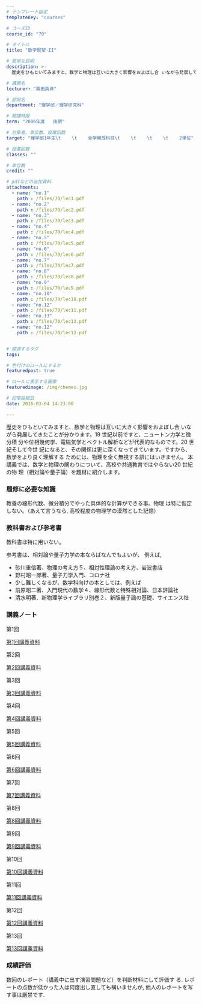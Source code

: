 ```yaml
---
# テンプレート指定
templateKey: "courses"

# コースID
course_id: "70"

# タイトル
title: "数学展望-II"

# 簡単な説明
description: >-
  歴史をひもといてみますと、数学と物理は互いに大きく影響をおよぼし合 いながら発展してきたことが分かります。19 世紀以前ですと、ニュートン力学と微分積 分や位相幾何学、電磁気学とベクトル解析などが代表...

# 講師名
lecturer: "粟田英資"

# 部局名
department: "理学部／理学研究科"

# 開講時限
term: "2006年度	後期"

# 対象者、単位数、授業回数
target: "理学部1年生\t    \t    全学開放科目\t    \t    \t    \t    2単位"

# 授業回数
classes: ""

# 単位数
credit: ""

# pdfなどの追加資料
attachments: 
  - name: "no.1" 
    path : /files/70/lec1.pdf
  - name: "no.2" 
    path : /files/70/lec2.pdf
  - name: "no.3" 
    path : /files/70/lec3.pdf
  - name: "no.4" 
    path : /files/70/lec4.pdf
  - name: "no.5" 
    path : /files/70/lec5.pdf
  - name: "no.6" 
    path : /files/70/lec6.pdf
  - name: "no.7" 
    path : /files/70/lec7.pdf
  - name: "no.8" 
    path : /files/70/lec8.pdf
  - name: "no.9" 
    path : /files/70/lec9.pdf
  - name: "no.10" 
    path : /files/70/lec10.pdf
  - name: "no.12" 
    path : /files/70/lec11.pdf
  - name: "no.13" 
    path : /files/70/lec13.pdf
  - name: "no.12" 
    path : /files/70/lec12.pdf


# 関連するタグ
tags:

# 色付けのロールにするか
featuredpost: true

# ロールに表示する画像
featuredimage: /img/chemex.jpg

# 記事投稿日
date: 2016-03-04 14:23:00

---
```

歴史をひもといてみますと、数学と物理は互いに大きく影響をおよぼし合 いながら発展してきたことが分かります。19 世紀以前ですと、ニュートン力学と微分積 分や位相幾何学、電磁気学とベクトル解析などが代表的なものです。20 世紀そして今世 紀になると、その関係は更に深くなってきています。ですから、数学をより良く理解する ためには、物理を全く無視する訳にはいきません。 本講義では、数学と物理の関わりについて、高校や共通教育ではやらない20 世紀の物 理（相対論や量子論）を題材に紹介します。


### 履修に必要な知識

教養の線形代数、微分積分でやった具体的な計算ができる事。物理 は特に仮定しない。（あえて言うなら, 高校程度の物理学の漠然とした記憶） 

### 教科書および参考書

教科書は特に用いない。

参考書は、相対論や量子力学の本ならばなんでもよいが、 例えば, 

  * 砂川重信著、物理の考え方５、相対性理論の考え方、岩波書店
  * 野村昭一郎著、量子力学入門、コロナ社 
  * 少し難しくなるが、数学科向けの本としては、例えば 
  * 前原昭二著、入門現代の数学４、線形代数と特殊相対論、日本評論社 
  * 清水明著、新物理学ライブラリ別巻２、新版量子論の基礎、サイエンス社

### 講義ノート

第1回


[第1回講義資料](/files/70/lec1.pdf) 

第2回


[第2回講義資料](/files/70/lec2.pdf) 

第3回


[第3回講義資料](/files/70/lec3.pdf) 

第4回


[第4回講義資料](/files/70/lec4.pdf) 

第5回


[第5回講義資料](/files/70/lec5.pdf) 

第6回


[第6回講義資料](/files/70/lec6.pdf) 

第7回


[第7回講義資料](/files/70/lec7.pdf) 

第8回


[第8回講義資料](/files/70/lec8.pdf) 

第9回


[第9回講義資料](/files/70/lec9.pdf) 

第10回


[第10回講義資料](/files/70/lec10.pdf) 

第11回


[第11回講義資料](/files/70/lec11.pdf) 

第12回


[第12回講義資料](/files/70/lec12.pdf) 

第13回


[第13回講義資料](/files/70/lec13.pdf) 

### 成績評価

数回のレポート（講義中に出す演習問題など）を判断材料にして評価す る. レポートの点数が低かった人は何度出し直しても構いませんが, 他人のレポートを写す事は厳禁です.
